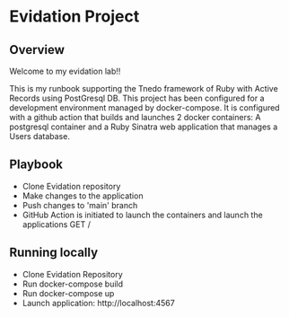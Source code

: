 # Evidation Project

## Overview
Welcome to my evidation lab!!

This is my runbook supporting the Tnedo framework of Ruby with Active Records using PostGresql DB.  This project has been configured for a development environment managed by docker-compose.  It is configured with a github action that builds and launches 2 docker containers:  A postgresql container and a Ruby Sinatra web application that manages a Users database.

## Playbook

- Clone Evidation repository
- Make changes to the application
- Push changes to 'main' branch
- GitHub Action is initiated to launch the containers and launch the applications GET /

## Running locally

- Clone Evidation Repository
- Run docker-compose build
- Run docker-compose up
- Launch application:  http://localhost:4567
